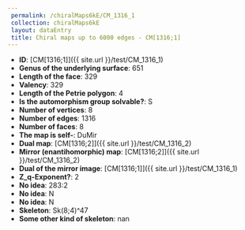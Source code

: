 ```yaml
--- 
 permalink: /chiralMaps6kE/CM_1316_1 
 collection: chiralMaps6kE
 layout: dataEntry
 title: Chiral maps up to 6000 edges - CM[1316;1]
---
```


- **ID**: [CM[1316;1]]({{ site.url }}/test/CM_1316_1)
- **Genus of the underlying surface**: 651
- **Length of the face**: 329
- **Valency**: 329
- **Length of the Petrie polygon**: 4
- **Is the automorphism group solvable?**: S
- **Number of vertices**: 8
- **Number of edges**: 1316
- **Number of faces**: 8
- **The map is self-**: DuMir
- **Dual map**: [CM[1316;2]]({{ site.url }}/test/CM_1316_2)
- **Mirror (enantihomorphic) map**: [CM[1316;2]]({{ site.url }}/test/CM_1316_2)
- **Dual of the mirror image**: [CM[1316;1]]({{ site.url }}/test/CM_1316_1)
- **Z_q-Exponent?**: 2
- **No idea**:  283:2
- **No idea**: N
- **No idea**: N
- **Skeleton**: Sk(8;4)^47
- **Some other kind of skeleton**: nan
